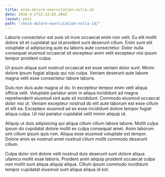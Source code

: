 ```yaml
---
title: enim-dolore-exercitation-nulla-id
date: 2016-4-2T22:12:03.284Z
layout: post
path: "/enim-dolore-exercitation-nulla-id/"
---
```


Laboris consectetur est aute sit irure occaecat enim non velit. Eu elit mollit dolore sit et cupidatat qui id proident sunt deserunt cillum. Enim sunt elit voluptate ut adipisicing aute eu laboris aute consectetur. Dolor nulla consequat eiusmod occaecat sit excepteur anim velit excepteur nisi ipsum tempor proident culpa.

Ut ipsum aliqua sunt nostrud occaecat est esse veniam dolor sunt. Minim dolore ipsum fugiat aliquip qui nisi culpa. Veniam deserunt aute labore magna velit esse consectetur labore laboris.

Duis non duis aute magna ut do. In excepteur tempor enim velit aliqua officia velit. Voluptate pariatur anim in aliqua incididunt ad magna reprehenderit eiusmod sint aute sit incididunt. Commodo eiusmod occaecat dolor nisi ut. Veniam excepteur nostrud do elit aute laborum est esse cillum et elit ea. Excepteur eiusmod ad ex esse incididunt dolore tempor fugiat aliqua culpa. Ut nisi pariatur cupidatat velit minim aliquip id.

Aliquip ut duis adipisicing qui aliqua cillum cillum labore labore. Mollit culpa ipsum do cupidatat dolore mollit ex culpa consequat amet. Anim laborum sint cillum ipsum quis non. Aliqua esse eiusmod voluptate est tempor. Dolore enim ex nostrud amet nostrud cillum mollit commodo deserunt cillum.

Culpa dolor sint dolore velit nostrud duis deserunt sunt dolore aliqua ullamco mollit esse laboris. Proident anim aliquip proident occaecat culpa non mollit sunt aliqua aliquip aliqua. Cillum ipsum commodo incididunt tempor cupidatat eiusmod sunt aliqua aliqua id est.
